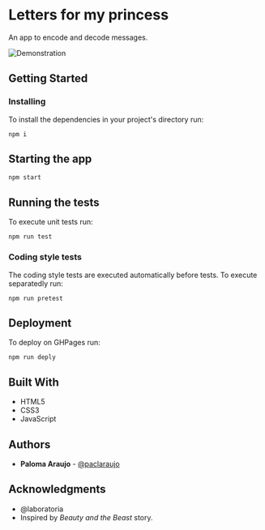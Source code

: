 # Letters for my princess

An app to encode and decode messages.

![Demonstration](https://media.giphy.com/media/MXvJcEMH0l7HnYhPBX/giphy.gif)

## Getting Started

### Installing

To install the dependencies in your project's directory run:

```
npm i
```

## Starting the app

```
npm start
```

## Running the tests

To execute unit tests run:

```
npm run test
``` 

### Coding style tests

The coding style tests are executed automatically before tests. To execute separatedly run:

```
npm run pretest
```

## Deployment

To deploy on GHPages run:

```
npm run deply
```

## Built With

* HTML5
* CSS3
* JavaScript

## Authors

* **Paloma Araujo** - [@paclaraujo](https://github.com/paclaraujo)

## Acknowledgments

* @laboratoria
* Inspired by *Beauty and the Beast* story.